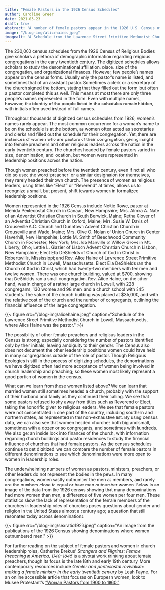 ```yaml
---
title: "Female Pastors in the 1926 Census Schedules"
author: Caroline Greer
date: 2021-03-23
draft: true
abstract: "A number of female pastors appear in the 1926 U.S. Census of Religious Bodies. This post seeks to explore these women and the questions we can ask and answer about women in the census with this data. " 
image: "/blog-img/alicehaine.jpeg"
imagealt: "A Schedule from the Lawrence Street Primitive Methodist Church in Lowell, Massachusetts where Alice Haine pastored."
---
```


The 230,000 census schedules from the 1926 Census of Religious Bodies give scholars a plethora of demographic information regarding religious congregations in the early twentieth century. The digitized schedules allows scholars to study the denominational affiliation, place, size of the congregation, and organizational finances. However, few people’s names appear on the census forms. Usually only the pastor’s name is listed, and sometimes that of an assistant pastor. Sometimes a clerk or a secretary of the church signed the bottom, stating that they filled out the form, but often a pastor completed this as well. This means at most there are only three people’s names represented in the form. Even with multiple names, however, the identity of the people listed in the schedules remain hidden, with initials often used instead of full names. 

 Throughout thousands of digitized census schedules from 1926, women’s names rarely appear. The most common occurrence for a woman's name to be on the schedule is at the bottom, as women often acted as secretaries and clerks and filled out the schedule for their congregation. Yet, there are instances of women who are pastors of their congregation, giving insight into female preachers and other religious leaders across the nation in the early twentieth century.  The churches headed by female pastors varied in size, denomination, and location, but women were represented in leadership positions across the nation.
 
Though women preached before the twentieth century, even if not all who did so used the word ‘preacher’ or a similar designation for themselves, they rarely headed their own church. The presence of women as religious leaders, using titles like “Elect” or “Reverend” at times, allows us to recognize a small, but present, shift towards women in formalized leadership positions. 

Women represented in the 1926 Census include Nettie Rowe, pastor at Mehida Pentecostal Church in Canaan, New Hampshire; Mrs. Almira A. Nate of an Adventist Christian Church in South Berwick, Maine; Retha Glover of an Adventist Christian Church in Oxford, Maine; Mrs. Susie W. Davis of Crouseville A.C. Church and Dunntown Advent Christian Church in Crouseville and Wade, Maine; Mrs. Olive O. Nolan of Union Church in Center Haverhill, New Hampshire; Lottie M. Smith of Beechwood Community Church in Rochester, New York; Mrs. Ida Manville of Willow Grove in Mt. Liberty, Ohio; Lettie L. Glazier of Lisbon Advent Christian Church in Lisbon, New Hampshire; Elect Ella DeShields of Church of God in Christ in Robertsville, Mississippi; and Rev. Alice Haine of Lawrence Street Primitive Methodist Church in Lowell, Massachusetts. Elect Ella DeShields ran the Church of God in Christ, which had twenty-two members with ten men and twelve women. There was one church building, valued at $700, showing that DeShields ran a small congregation. Rev. Alice Haine, on the other hand, was in charge of a rather large church in Lowell, with 228 congregants, 130 women and 98 men, and a church school with 245 students. The value of the church building was placed at $35,000, and with the relative cost of the church and the number of congregants, outlining the financial affluence of the large congregation.

{{< figure src="/blog-img/alicehaine.jpeg" caption="Schedule of the Lawrence Street Primitive Methodist Church in Lowell, Massachusetts, where Alice Haine was the pastor." >}}

The possibility of other female preachers and religious leaders in the Census is strong; especially considering the number of pastors identified only by their initials, leaving ambiguity to their gender. The Census also does not document the other leadership positions women could have held in many congregations outside of the role of pastor. Though Religious Ecologies is still in the process of digitizing schedules, the denominations we have digitized often had more acceptance of women being involved in church leadership and preaching; so these women most likely represent a good portion of women in the census.

What can we learn from these women listed above? We can learn that married women still sometimes headed a church, probably with the support of their husband and family as they continued their calling. We see that some pastors refused to shy away from titles such as Reverend or Elect, taking the honorific given to religious leaders. We see that female pastors were not concentrated in one part of the country, including southern and northern states, as represented in this non-exhaustive list. By using census data, we can also see that women headed churches both big and small, sometimes with a dozen or so congregants, and sometimes with hundreds. We also get an inside look into finances of the church, with information regarding church buildings and pastor residences to study the financial influence of churches that had female pastors. As the census schedules continue to get digitized, we can compare the number of female pastors in different denominations to see which denominations were more open to women in leadership roles. 

The underwhelming numbers of women as pastors, ministers, preachers, or other leaders do not represent the bodies in the pews. In many congregations, women vastly outnumber the men as members, and rarely are the numbers close to equal or have men outnumber women. Below is an image of the data from the 1926 census showing that many denominations had more women than men, a difference of five women per four men. These statistics show the lack of representation of the female members of the churches in leadership roles of churches poses questions about gender and religion in the United States almost a century ago; a question that still resonates today across denominations. 

{{< figure src="/blog-img/sexratio1926.jpeg" caption="An image from the publications of the 1926 Census showing denominations where women outnumbered men." >}}

For further reading on the subject of female pastors and women in church leadership roles, Catherine Brekus’ *Strangers and Pilgrims: Female Preaching in America, 1740-1845* is a pivotal work thinking about female preachers, though its focus is the late 18th and early 19th century. More contemporary resources include *Gender and pentecostal revivalism: making a female ministry in the early twentieth century* by Leah Payne. For an online accessible article that focuses on European women, look to Musee Protestant’s [“Woman Pastors from 1900 to 1960.”](https://museeprotestant.org/en/notice/women-pastors-from-1900-to-1960/)

